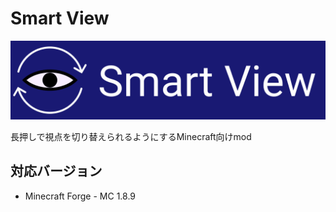 # Smart View

![logo](image/logo.png)

長押しで視点を切り替えられるようにするMinecraft向けmod

## 対応バージョン

- Minecraft Forge - MC 1.8.9
